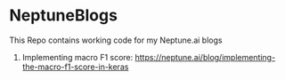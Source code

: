 # NeptuneBlogs
This Repo contains working code for my Neptune.ai blogs
1. Implementing macro F1 score: https://neptune.ai/blog/implementing-the-macro-f1-score-in-keras
